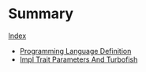 # Summary

[Index](index.md)

- [Programming Language Definition](programming-language-definition.md)
- [Impl Trait Parameters And Turbofish](impl-trait-parameters-and-turbofish.md)
